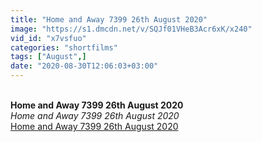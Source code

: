 ```yaml
---
title: "Home and Away 7399 26th August 2020"
image: "https://s1.dmcdn.net/v/SQJf01VHeB3Acr6xK/x240"
vid_id: "x7vsfuo"
categories: "shortfilms"
tags: ["August",]
date: "2020-08-30T12:06:03+03:00"
---
```

<br><b>Home and Away 7399 26th August 2020</b><br> <i>Home and Away 7399 26th August 2020</i><br> <u>Home and Away 7399 26th August 2020</u>
